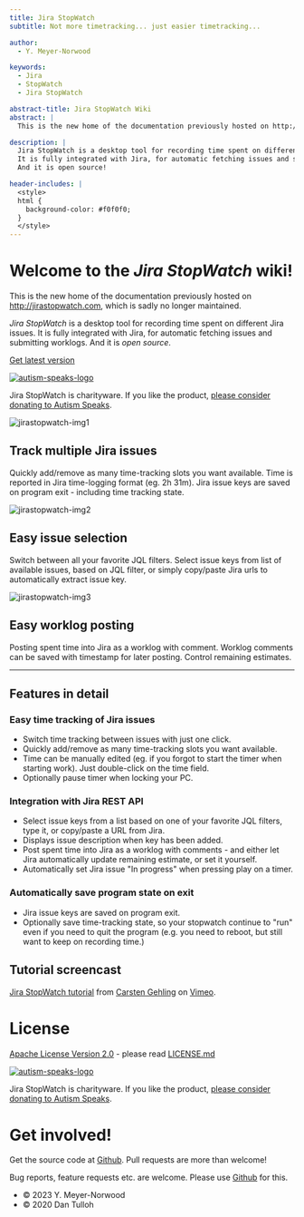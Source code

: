 ```yaml
---
title: Jira StopWatch
subtitle: Not more timetracking... just easier timetracking...

author:
  - Y. Meyer-Norwood

keywords:
  - Jira
  - StopWatch
  - Jira StopWatch

abstract-title: Jira StopWatch Wiki
abstract: |
  This is the new home of the documentation previously hosted on http://jirastopwatch.com, which is sadly no longer maintained.

description: |
  Jira StopWatch is a desktop tool for recording time spent on different Jira issues.
  It is fully integrated with Jira, for automatic fetching issues and submitting worklogs.
  And it is open source!

header-includes: |
  <style>
  html {
    background-color: #f0f0f0;
  }
  </style>
---
```


# Welcome to the *Jira StopWatch* wiki!

This is the new home of the documentation previously hosted on http://jirastopwatch.com, which is sadly no longer maintained.

*Jira StopWatch* is a desktop tool for recording time spent on different Jira issues.
It is fully integrated with Jira, for automatic fetching issues and submitting worklogs.
And it is *open source*.

[Get latest version][jirastopwatch-news]

[![autism-speaks-logo]][autism-speaks-site]

Jira StopWatch is charityware.
If you like the product, [please consider donating to Autism Speaks][autism-speaks-site].

![jirastopwatch-img1]

## Track multiple Jira issues

Quickly add/remove as many time-tracking slots you want available.
Time is reported in Jira time-logging format (eg. 2h 31m).
Jira issue keys are saved on program exit - including time tracking state.

![jirastopwatch-img2]

## Easy issue selection

Switch between all your favorite JQL filters.
Select issue keys from list of available issues, based on JQL filter, or simply copy/paste Jira urls to automatically extract issue key.

![jirastopwatch-img3]

## Easy worklog posting

Posting spent time into Jira as a worklog with comment.
Worklog comments can be saved with timestamp for later posting.
Control remaining estimates.

***

## Features in detail

### Easy time tracking of Jira issues

* Switch time tracking between issues with just one click.
* Quickly add/remove as many time-tracking slots you want available.
* Time can be manually edited (eg. if you forgot to start the timer when starting work).
  Just double-click on the time field.
* Optionally pause timer when locking your PC.

### Integration with Jira REST API

* Select issue keys from a list based on one of your favorite JQL filters, type it, or copy/paste a URL from Jira.
* Displays issue description when key has been added.
* Post spent time into Jira as a worklog with comments - and either let Jira automatically update remaining estimate, or set it yourself.
* Automatically set Jira issue "In progress" when pressing play on a timer.

### Automatically save program state on exit

* Jira issue keys are saved on program exit.
* Optionally save time-tracking state, so your stopwatch continue to "run" even if you need to quit the program (e.g. you need to reboot, but still want to keep on recording time.)

## Tutorial screencast

[Jira StopWatch tutorial] from [Carsten Gehling] on [Vimeo].

# License

[Apache License Version 2.0] - please read [LICENSE.md]

[![autism-speaks-logo]][autism-speaks-site]

Jira StopWatch is charityware. If you like the product, [please consider donating to Autism Speaks][autism-speaks-site].

# Get involved!

Get the source code at [Github][jirastopwatch-repo].
Pull requests are more than welcome!

Bug reports, feature requests etc. are welcome.
Please use [Github][jirastopwatch-repo] for this.

* © 2023 Y. Meyer-Norwood
* © 2020 Dan Tulloh

<!-- LINKS -->

[jirastopwatch-repo]: https://github.com/jirastopwatch/jirastopwatch
[jirastopwatch-news]: https://github.com/jirastopwatch/jirastopwatch/releases/latest
[jirastopwatch-logo]: https://github.com/jirastopwatch/jirastopwatch/raw/main/docs/img/logo.png
[jirastopwatch-img1]: https://github.com/jirastopwatch/jirastopwatch/raw/main/docs/img/screen1.png
[jirastopwatch-img2]: https://github.com/jirastopwatch/jirastopwatch/raw/main/docs/img/screen2.png
[jirastopwatch-img3]: https://github.com/jirastopwatch/jirastopwatch/raw/main/docs/img/screen3.png

[autism-speaks-logo]: https://act.autismspeaks.org/images/content/pagebuilder/logo-horizontal.png
[autism-speaks-site]: https://act.autismspeaks.org/site/Donation2?df_id=1500&mfc_pref=T&1500.donation=form1&s_src=jirastopwatch

[Jira StopWatch tutorial]: https://vimeo.com/146107370
[Carsten Gehling]: https://vimeo.com/user4096975
[Vimeo]: https://vimeo.com

[LICENSE.md]: https://github.com/norwd/jirastopwatch/blob/main/LICENSE.md
[Apache License Version 2.0]: http://www.apache.org/licenses/LICENSE-2.0
